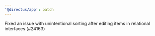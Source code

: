 ```yaml
---
'@directus/app': patch
---
```


Fixed an issue with unintentional sorting after editing items in relational interfaces (#24163)
